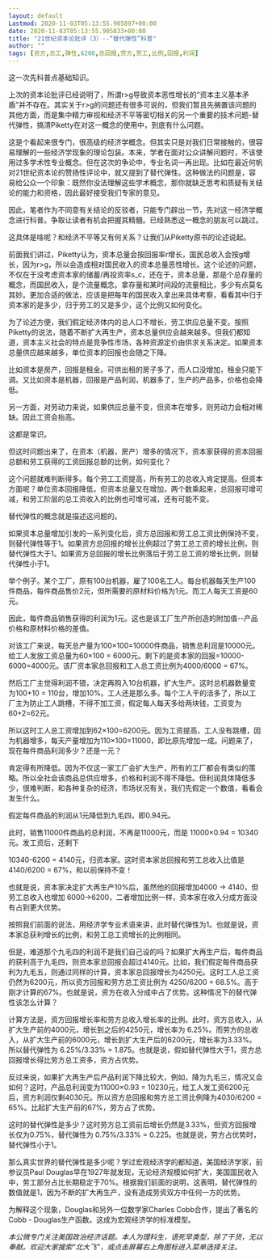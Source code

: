 ```yaml
---
layout: default
Lastmod: 2020-11-03T05:13:55.905897+00:00
date: 2020-11-03T05:13:55.905833+00:00
title: "21世纪资本论批评（3）--“替代弹性”科普"
author: ""
tags: [资方,总工,弹性,6200,总回报,劳方,劳工,比例,回报,利润]
---
```


这一次先科普点基础知识。

上次的资本论批评已经说明了，所谓r>g导致资本恶性增长的“资本主义基本矛盾”并不存在。其实关于r>g的问题还有很多可说的，但我们暂且先搁置该问题的其他方面，而是集中精力审视和经济不平等密切相关的另一个重要的技术问题-替代弹性，搞清Piketty在对这一概念的使用中，到底有什么问题。

这是个看起来很专门，很高级的经济学概念。但其实只是对我们日常接触的，很容易理解的一些经济学现象的理论包装。本来，学者在面对公众讲解问题时，不该使用过多学术性专业概念。但在这次的争论中，专业名词一再出现。比如在最近何帆对21世纪资本论的赞扬性评论中，就又提到了替代弹性。这种做法的问题是，容易给公众一个印象：既然你没法理解这些学术概念，那你就缺乏思考和质疑有关结论的能力和资格，因此最好接受我们专家的意见。

因此，笔者作为不同意有关结论的反驳者，只能专门辟出一节，先对这一经济学概念进行科普。争取让读者有机会把握其精髓。已经熟悉这一概念的朋友可以跳过。

这具体是啥呢？和经济不平等又有何关系？让我们从Piketty原书的论述说起。

前面我们讲过，Piketty认为，资本总量会按回报率r增长，国民总收入会按g增长，因为r>g，所以会造成相对国民收入的资本总量恶性增长。这个论述的问题，不仅在于没考虑资本家的储蓄/再投资率s\_c，还在于，资本总量，那是个总存量的概念，而国民收入，是个流量概念。拿存量和某时间段的流量相比，多少有点莫名其妙。更加合适的做法，应该是把每年的国民收入拿出来具体考察，看看其中归于资本家的是多少，归于劳工的又是多少，这个比例又如何变化。

为了论述方便，我们假定经济体内的总人口不增长，劳工供应总量不变。按照Piketty的说法，随着不断扩大再生产，资本总量供应会越来越多。但我们都知道，资本主义社会的特点是竞争性市场，各种资源定价由供求关系决定。如果资本总量供应越来越多，单位资本的回报也会随之下降。

比如资本是房产，回报是租金。可供出租的房子多了，而人口没增加，租金只能下调。又比如资本是机器，回报是产品利润，机器多了，生产的产品多，价格也会降低。

另一方面，对劳动力来说，如果供应总量不变，但资本在增多，则劳动力会相对稀缺。因此工资会抬高。

这都是常识。

但这时问题出来了，在资本（机器，房产）增多的情况下，资本家获得的资本回报总额和劳工获得的工资回报总额的比例，如何变化？

这个问题就难判断得多。每个劳工工资提高，所有劳工的总收入肯定提高。但资本方面呢？单位资本回报降低，但资本总量又在增加，两个数乘起来，总回报可增可减，和劳工阶层的总工资收入的比例也可增可减，还有可能不变。

替代弹性的概念就是描述这问题的。

如果资本总量增加引发的一系列变化后，资方总回报和劳工总工资比例保持不变，则替代弹性等于1。如果资方总回报的增长比例超过了劳工总工资的增长比例，则替代弹性大于1。如果资方总回报的增长比例落后于劳工总工资的增长比例，则替代弹性小于1。

举个例子。某个工厂，原有100台机器，雇了100名工人。每台机器每天生产100件商品，每件商品售价2元，但所需要的原材料价格为1元。而工人每天工资是60元。

因此，每件商品销售获得的利润为1元。这也是该工厂生产所创造的附加值--产品价格和原材料价格的差值。

对该工厂来说，每天总产量为100×100=10000件商品，销售总利润是10000元。给工人发放工资总量为60×100 = 6000元。剩下的是资本家的回报=10000-6000=4000元。该厂资本家总回报和工人总工资比例为4000/6000 = 67%。

然后工厂主觉得利润不错，决定再购入10台机器，扩大生产。这时总机器数量变为100+10 = 110台，增加10%。工人还是那么多。每个工人干的活多了，所以工厂主为防止工人跳槽，不得不加工资，假定每人每天多给两块钱，工资变为60+2=62元。

所以这时工人总工资增加到62×100=6200元。因为工资提高，工人没有跳槽，因为机器增多，每天产量增加为110×100=11000，即比原先增加一成。问题来了，现在每件商品利润多少？还是一元？

肯定得有所降低。因为不仅这一家工厂会扩大生产，所有的工厂都会有类似的策略。所以全社会该商品总供应增多，价格和利润不得不降低。但利润具体降低多少，很难判断，和各种复杂的经济，市场状况有关。我们先假定一个数值，看看会发生什么。

假定每件商品的利润从1元降低到九毛四，即0.94元。

此时，销售11000件商品的总利润，不再是11000元，而是 11000×0.94 = 10340元。发工资后，还剩下

10340-6200 = 4140元，归资本家。这时资本家总回报和劳工总收入比值是4140/6200 = 67%，和以前保持不变！

也就是说，资本家决定扩大再生产10%后，虽然他的回报增加4000 -> 4140，但劳工总收入也增加 6000->6200，二者增加比例一样，资本家在收入分成方面没有占到更大优势。

按照我们前面的说法，用经济学专业术语来讲，此时替代弹性为1。也就是说，资本家总获利增长的比例，和劳工总工资增长的比例相同。

但是，难道那个九毛四的利润不是我们自己设的吗？如果扩大再生产后，每件商品的获利高于九毛四，则资本家总回报会超过4140元。比如，我们假定每件商品获利为九毛五，则通过同样的计算，资本家总回报增长为4250元。这时工人总工资仍然为6200元，所以资方回报和劳方总工资比例为 4250/6200 = 68.5%。高于刚才计算的67%。也就是说，资方在收入分成中占了优势。这种情况下的替代弹性该怎么计算？

计算方法是，资方回报增长率和劳方总收入增长率的比例。此时，资方总收入，从扩大生产前的4000元，增长到之后的4250元，增长率为 6.25%。而劳方的总收入，从扩大生产前的6000元，增长到扩大生产后的6200元，增长率为3.33%。所以替代弹性为 6.25%/3.33% = 1.875。也就是说，假如替代弹性大于1，资方总回报增长得比劳方总工资多，资方占优势。

反过来说，如果扩大再生产后产品利润下降比较大，例如，降为九毛三，情况又会如何？这时，产品总利润变为11000×0.93 = 10230元，给工人发工资6200元后，资方利润仅剩4030元。所以资方总回报和劳方总工资比例降为4030/6200 = 65%。比起扩大生产前的67%，劳方占了优势。

这时的替代弹性是多少？这时劳方总工资前后增长仍然是3.33%，但资方回报增长仅为0.75%，替代弹性为 0.75%/3.33% = 0.225。也就是说，劳方占优势时，替代弹性小于1。

那么真实世界的替代弹性是多少呢？学过宏观经济学的都知道，美国经济学家，前参议员Paul Douglas早在1927年就发现，无论经济规模如何扩大，美国国民收入中，劳工部分占比长期稳定于70%。根据我们前面的说明，这表明，替代弹性的数值就是1，因为不断的扩大再生产，没有造成劳资双方中任何一方的优势。

为解释这个现象，Douglas和另外一位数学家Charles Cobb合作，提出了著名的Cobb - Douglas生产函数。这成为宏观经济学的标准模型。

_本公微专门关注美国政治经济话题。本人为理科生，语死早类型，除了干货，无以奉献。欢迎大家搜索“北大飞”，或点击屏幕右上角图标进入菜单选择关注。_

